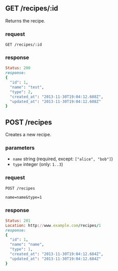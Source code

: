 ## GET /recipes/:id
Returns the recipe.

### request
```
GET /recipes/:id
```

### response
```ruby
Status: 200
response: 
{
  "id": 1,
  "name": "test",
  "type": 2,
  "created_at": "2013-11-30T19:04:12.608Z",
  "updated_at": "2013-11-30T19:04:12.608Z"
}
```

## POST /recipes
Creates a new recipe.

### parameters
* `name` string (required, except: `["alice", "bob"]`)
* `type` integer (only: `1..3`)

### request
```
POST /recipes
```

```
name=name&type=1
```

### response
```ruby
Status: 201
Location: http://www.example.com/recipes/1
response: 
{
  "id": 1,
  "name": "name",
  "type": 1,
  "created_at": "2013-11-30T19:04:12.684Z",
  "updated_at": "2013-11-30T19:04:12.684Z"
}
```
